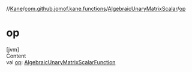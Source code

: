 //[Kane](../../index.md)/[com.github.jomof.kane.functions](../index.md)/[AlgebraicUnaryMatrixScalar](index.md)/[op](op.md)



# op  
[jvm]  
Content  
val [op](op.md): [AlgebraicUnaryMatrixScalarFunction](../-algebraic-unary-matrix-scalar-function/index.md)  



